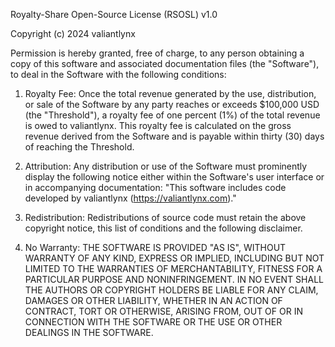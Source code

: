 Royalty-Share Open-Source License (RSOSL) v1.0

Copyright (c) 2024 valiantlynx

Permission is hereby granted, free of charge, to any person obtaining a copy of this software and associated documentation files (the "Software"), to deal in the Software with the following conditions:

1. Royalty Fee:
   Once the total revenue generated by the use, distribution, or sale of the Software by any party reaches or exceeds $100,000 USD (the "Threshold"), a royalty fee of one percent (1%) of the total revenue is owed to valiantlynx. This royalty fee is calculated on the gross revenue derived from the Software and is payable within thirty (30) days of reaching the Threshold.

2. Attribution:
   Any distribution or use of the Software must prominently display the following notice either within the Software's user interface or in accompanying documentation:
   "This software includes code developed by valiantlynx (https://valiantlynx.com)."

3. Redistribution:
   Redistributions of source code must retain the above copyright notice, this list of conditions and the following disclaimer.

4. No Warranty:
   THE SOFTWARE IS PROVIDED "AS IS", WITHOUT WARRANTY OF ANY KIND, EXPRESS OR IMPLIED, INCLUDING BUT NOT LIMITED TO THE WARRANTIES OF MERCHANTABILITY, FITNESS FOR A PARTICULAR PURPOSE AND NONINFRINGEMENT. IN NO EVENT SHALL THE AUTHORS OR COPYRIGHT HOLDERS BE LIABLE FOR ANY CLAIM, DAMAGES OR OTHER LIABILITY, WHETHER IN AN ACTION OF CONTRACT, TORT OR OTHERWISE, ARISING FROM, OUT OF OR IN CONNECTION WITH THE SOFTWARE OR THE USE OR OTHER DEALINGS IN THE SOFTWARE.


